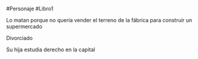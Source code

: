#Personaje #Libro1 

Lo matan porque no quería vender el terreno de la fábrica para construir un supermercado

Divorciado

Su hija estudia derecho en la capital
